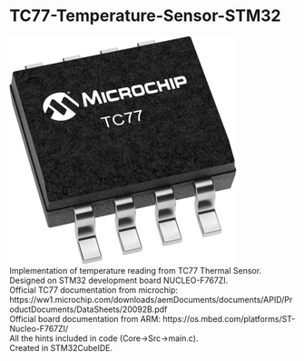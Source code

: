 # TC77-Temperature-Sensor-STM32
<img src="img/TC77-C2X-Regular.jpg" width="400" height="401">
Implementation of temperature reading from TC77 Thermal Sensor. <br />
Designed on STM32 development board NUCLEO-F767ZI. <br />
Official TC77 documentation from microchip: https://ww1.microchip.com/downloads/aemDocuments/documents/APID/ProductDocuments/DataSheets/20092B.pdf <br />
Official board documentation from ARM: https://os.mbed.com/platforms/ST-Nucleo-F767ZI/ <br />
All the hints included in code (Core->Src->main.c). <br />
Created in STM32CubeIDE.
